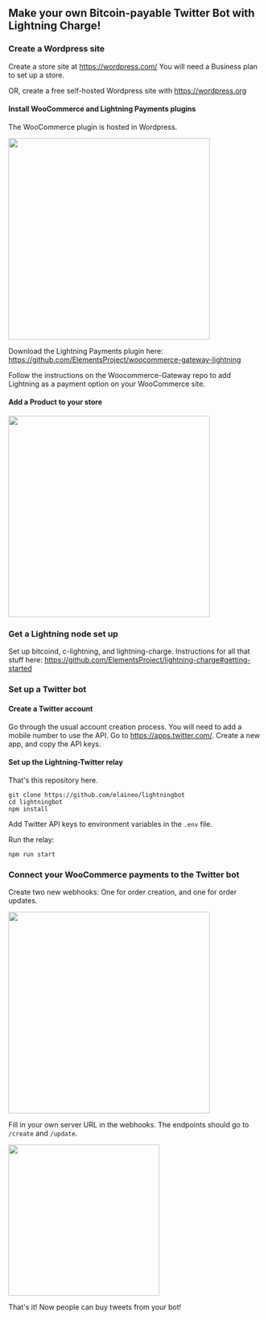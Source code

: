 ## Make your own Bitcoin-payable Twitter Bot with Lightning Charge!

### Create a Wordpress site

Create a store site at https://wordpress.com/
You will need a Business plan to set up a store.

OR, create a free self-hosted Wordpress site with https://wordpress.org 

#### Install WooCommerce and Lightning Payments plugins

The WooCommerce plugin is hosted in Wordpress.

<img src="https://raw.githubusercontent.com/elaineo/lightningbot/master/docs/wp_plugins.png" width="400">

Download the Lightning Payments plugin here: https://github.com/ElementsProject/woocommerce-gateway-lightning

Follow the instructions on the Woocommerce-Gateway repo to add Lightning as a payment option on your WooCommerce site.

#### Add a Product to your store

<img src="https://github.com/elaineo/lightningbot/blob/master/docs/product.png" width="400">

### Get a Lightning node set up

Set up bitcoind, c-lightning, and lightning-charge. 
Instructions for all that stuff here: https://github.com/ElementsProject/lightning-charge#getting-started

### Set up a Twitter bot

#### Create a Twitter account

Go through the usual account creation process. You will need to add a mobile number to use the API.
Go to https://apps.twitter.com/. Create a new app, and copy the API keys.

#### Set up the Lightning-Twitter relay

That's this repository here.
```
git clone https://github.com/elaineo/lightningbot
cd lightningbot
npm install
```

Add Twitter API keys to environment variables in the `.env` file.

Run the relay: 
``` 
npm run start 
```

### Connect your WooCommerce payments to the Twitter bot

Create two new webhooks: One for order creation, and one for order updates.

<img src="https://github.com/elaineo/lightningbot/blob/master/docs/woocommerce.png" width="400">

Fill in your own server URL in the webhooks. The endpoints should go to `/create` and `/update`.

<img src="https://github.com/elaineo/lightningbot/blob/master/docs/webhook.png" width="300">

That's it! Now people can buy tweets from your bot!

